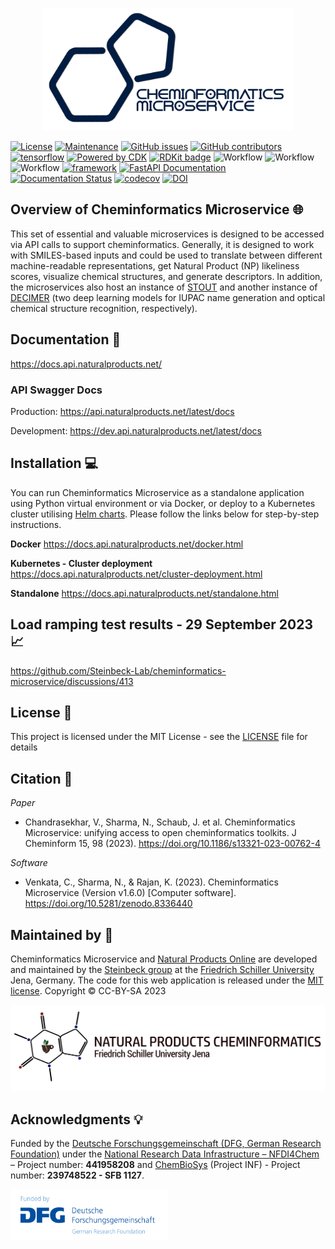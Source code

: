 <p align="center"><a href="https://api.naturalproducts.net/" target="_blank"><img src="/public/img/logo.png" width="400" alt="CMS Logo"></a></p>  

[![License](https://img.shields.io/badge/License-MIT%202.0-blue.svg)](https://opensource.org/licenses/MIT)
[![Maintenance](https://img.shields.io/badge/Maintained%3F-yes-blue.svg)](https://GitHub.com/Steinbeck-Lab/cheminformatics-microservice/graphs/commit-activity)
[![GitHub issues](https://img.shields.io/github/issues/Steinbeck-Lab/cheminformatics-microservice.svg)](https://GitHub.com/Steinbeck-Lab/cheminformatics-microservice/issues/)
[![GitHub contributors](https://img.shields.io/github/contributors/Steinbeck-Lab/cheminformatics-microservice.svg)](https://GitHub.com/Steinbeck-Lab/cheminformatics-microservice/graphs/contributors/)
[![tensorflow](https://img.shields.io/badge/TensorFlow-2.10.1-FF6F00.svg?style=flat&logo=tensorflow)](https://www.tensorflow.org)
[![Powered by CDK](https://img.shields.io/badge/Powered%20by-CDK-blue.svg?style=flat&logo=chem)](https://cdk.github.io)
[![RDKit badge](https://img.shields.io/badge/Powered%20by-RDKit-3838ff.svg?logo=data:image/png;base64,iVBORw0KGgoAAAANSUhEUgAAABAAAAAQBAMAAADt3eJSAAAABGdBTUEAALGPC/xhBQAAACBjSFJNAAB6JgAAgIQAAPoAAACA6AAAdTAAAOpgAAA6mAAAF3CculE8AAAAFVBMVEXc3NwUFP8UPP9kZP+MjP+0tP////9ZXZotAAAAAXRSTlMAQObYZgAAAAFiS0dEBmFmuH0AAAAHdElNRQfmAwsPGi+MyC9RAAAAQElEQVQI12NgQABGQUEBMENISUkRLKBsbGwEEhIyBgJFsICLC0iIUdnExcUZwnANQWfApKCK4doRBsKtQFgKAQC5Ww1JEHSEkAAAACV0RVh0ZGF0ZTpjcmVhdGUAMjAyMi0wMy0xMVQxNToyNjo0NyswMDowMDzr2J4AAAAldEVYdGRhdGU6bW9kaWZ5ADIwMjItMDMtMTFUMTU6MjY6NDcrMDA6MDBNtmAiAAAAAElFTkSuQmCC)](https://www.rdkit.org/)
![Workflow](https://github.com/Steinbeck-Lab/cheminformatics-microservice/actions/workflows/dev-build.yml/badge.svg)
![Workflow](https://github.com/Steinbeck-Lab/cheminformatics-microservice/actions/workflows/prod-build.yml/badge.svg)
![Workflow](https://github.com/Steinbeck-Lab/cheminformatics-microservice/actions/workflows/release-please.yml/badge.svg)
[![framework](https://img.shields.io/badge/Framework-FastAPI-blue?style)](https://fastapi.tiangolo.com/)
[![FastAPI Documentation](https://img.shields.io/badge/docs-fastapi-blue)](https://api.naturalproducts.net/v1/docs#/)
[![Documentation Status](https://readthedocs.org/projects/cheminformatics-microservice/badge/?version=latest)](https://cheminformatics-microservice.readthedocs.io/en/latest/?badge=latest)
[![codecov](https://codecov.io/gh/Steinbeck-Lab/cheminformatics-microservice/graph/badge.svg?token=5BIQJPNCBA)](https://codecov.io/gh/Steinbeck-Lab/cheminformatics-microservice)
[![DOI](https://zenodo.org/badge/DOI/10.5281/zenodo.7745987.svg)](https://doi.org/10.5281/zenodo.7745987)
## Overview of Cheminformatics Microservice :globe_with_meridians:

This set of essential and valuable microservices is designed to be accessed via API calls to support cheminformatics. Generally, it is designed to work with SMILES-based inputs and could be used to translate between different machine-readable representations, get Natural Product (NP) likeliness scores, visualize chemical structures, and generate descriptors. In addition, the microservices also host an instance of [STOUT](https://github.com/Kohulan/Smiles-TO-iUpac-Translator) and another instance of [DECIMER](https://github.com/Kohulan/DECIMER-Image_Transformer) (two deep learning models for IUPAC name generation and optical chemical structure recognition, respectively).

## Documentation :book:

https://docs.api.naturalproducts.net/

### API Swagger Docs

Production: https://api.naturalproducts.net/latest/docs

Development: https://dev.api.naturalproducts.net/latest/docs

## Installation :computer:

You can run Cheminformatics Microservice as a standalone application using Python virtual environment or via Docker, or deploy to a Kubernetes cluster utilising [Helm charts](https://github.com/NFDI4Chem/repo-helm-charts/tree/main/charts). Please follow the links below for step-by-step instructions.

**Docker**
https://docs.api.naturalproducts.net/docker.html

**Kubernetes - Cluster deployment**
https://docs.api.naturalproducts.net/cluster-deployment.html

**Standalone**
https://docs.api.naturalproducts.net/standalone.html

## Load ramping test results - 29 September 2023 :chart_with_upwards_trend:
 https://github.com/Steinbeck-Lab/cheminformatics-microservice/discussions/413

## License :scroll:

This project is licensed under the MIT License - see the [LICENSE](https://github.com/Steinbeck-Lab/cheminformatics-microservice/blob/main/LICENSE) file for details
 
## Citation :newspaper:

*Paper*
- Chandrasekhar, V., Sharma, N., Schaub, J. et al. Cheminformatics Microservice: unifying access to open cheminformatics toolkits. J Cheminform 15, 98 (2023). https://doi.org/10.1186/s13321-023-00762-4

*Software*
- Venkata, C., Sharma, N., & Rajan, K. (2023). Cheminformatics Microservice (Version v1.6.0) [Computer software]. https://doi.org/10.5281/zenodo.8336440

## Maintained by :wrench:

Cheminformatics Microservice and [Natural Products Online](https://naturalproducts.net) are developed and maintained by the [Steinbeck group](https://cheminf.uni-jena.de) at the [Friedrich Schiller University](https://www.uni-jena.de/en/) Jena, Germany. 
The code for this web application is released under the [MIT license](https://opensource.org/licenses/MIT). Copyright © CC-BY-SA 2023
<p align="center"><a href="https://cheminf.uni-jena.de/" target="_blank"><img src="https://github.com/Kohulan/DECIMER-Image-to-SMILES/blob/master/assets/CheminfGit.png" width="800" alt="cheminf Logo"></a></p>

## Acknowledgments :bulb:

Funded by the [Deutsche Forschungsgemeinschaft (DFG, German Research Foundation)](https://www.dfg.de/) under the [National Research Data Infrastructure – NFDI4Chem](https://nfdi4chem.de/) – Project number: **441958208** and  [ChemBioSys](https://www.chembiosys.de/en/) (Project INF) - Project number: **239748522 - SFB 1127**.

<p align="left"><a href="https://www.dfg.de/" target="_blank"><img src="./docs/public/dfg_logo_schriftzug_blau_foerderung_en.gif" width="50%" alt="DFG Logo"></a></p>
